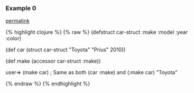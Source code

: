 ### Example 0
[permalink](#example-0)

{% highlight clojure %}
{% raw %}
(defstruct car-struct :make :model :year :color)

(def car (struct car-struct "Toyota" "Prius" 2010))

(def make (accessor car-struct :make))

user=> (make car)  ; Same as both (car :make) and (:make car)
"Toyota"

{% endraw %}
{% endhighlight %}


